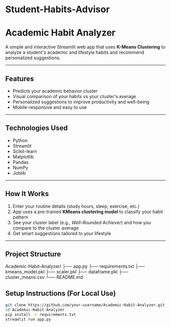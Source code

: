 # Student-Habits-Advisor

# Academic Habit Analyzer

A simple and interactive Streamlit web app that uses **K-Means Clustering** to analyze a student's academic and lifestyle habits and recommend personalized suggestions.

---

## Features

- Predicts your academic behavior cluster
- Visual comparison of your habits vs your cluster's average
- Personalized suggestions to improve productivity and well-being
- Mobile-responsive and easy to use

---

## Technologies Used

- Python
- Streamlit
- Scikit-learn
- Matplotlib
- Pandas
- NumPy
- Joblib

---

## How It Works

1. Enter your routine details (study hours, sleep, exercise, etc.)
2. App uses a pre-trained **KMeans clustering model** to classify your habit pattern
3. See your cluster label (e.g., *Well-Rounded Achiever*) and how you compare to the cluster average
4. Get smart suggestions tailored to your lifestyle

---

## Project Structure

Academic-Habit-Analyzer/
├── app.py
├── requirements.txt
├── kmeans_model.pkl
├── scaler.pkl
├── dataframe.pkl
├── cluster_means.csv
└── README.md

## Setup Instructions (For Local Use)

```bash
git clone https://github.com/your-username/Academic-Habit-Analyzer.git
cd Academic-Habit-Analyzer
pip install -r requirements.txt
streamlit run app.py
